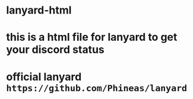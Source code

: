 # lanyard-html



# this is a html file for lanyard to get your discord status
# official lanyard `https://github.com/Phineas/lanyard`
